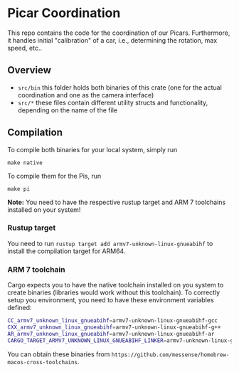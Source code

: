 # Picar Coordination

This repo contains the code for the coordination of our Picars. Furthermore, it handles initial "calibration" of a car, i.e., determining the rotation, max speed, etc..

## Overview 

- `src/bin` this folder holds both binaries of this crate (one for the actual coordination and one as the camera interface)
- `src/*` these files contain different utility structs and functionality, depending on the name of the file 

## Compilation

To compile both binaries for your local system, simply run 

```shell
make native
```

To compile them for the Pis, run 

```shell
make pi
```

**Note:** You need to have the respective rustup target and ARM 7 toolchains installed on your system!

### Rustup target

You need to run `rustup target add armv7-unknown-linux-gnueabihf` to install the compilation target for ARM64.

### ARM 7 toolchain

Cargo expects you to have the native toolchain installed on you system to create binaries (libraries would work without this toolchain). To correctly setup you environment, you need to have these environment variables defined:

```sh
CC_armv7_unknown_linux_gnueabihf=armv7-unknown-linux-gnueabihf-gcc
CXX_armv7_unknown_linux_gnueabihf=armv7-unknown-linux-gnueabihf-g++
AR_armv7_unknown_linux_gnueabihf=armv7-unknown-linux-gnueabihf-ar
CARGO_TARGET_ARMV7_UNKNOWN_LINUX_GNUEABIHF_LINKER=armv7-unknown-linux-gnueabihf-gcc
```

You can obtain these binaries from `https://github.com/messense/homebrew-macos-cross-toolchains`.
